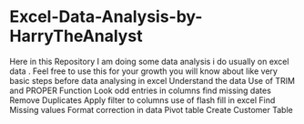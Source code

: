 # Excel-Data-Analysis-by-HarryTheAnalyst
Here in this Repository I am doing some data analysis i do usually on excel data . Feel free to use this for your growth 
you will know about like very basic steps before data analysing in excel 
Understand the data
Use of TRIM and PROPER Function
Look odd entries in columns 
find missing dates
Remove Duplicates
Apply filter to columns 
use of flash fill in excel 
Find Missing values
Format correction in data 
Pivot table
Create Customer Table 

